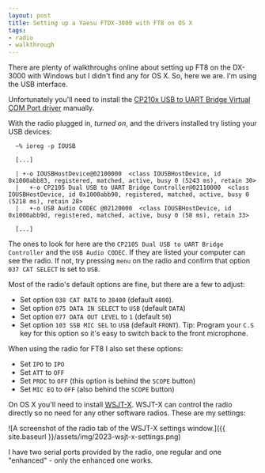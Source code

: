 ```yaml
---
layout: post
title: Setting up a Yaesu FTDX-3000 with FT8 on OS X
tags:
- radio
- walkthrough
---
```


There are plenty of walkthroughs online about setting up FT8 on the DX-3000 with Windows but I didn't find any for OS X.  So, here we are.  I'm using the USB interface.

Unfortunately you'll need to install the [CP210x USB to UART Bridge Virtual COM Port driver](https://www.silabs.com/developers/usb-to-uart-bridge-vcp-drivers?tab=downloads) manually.

With the radio plugged in, _turned on_, and the drivers installed try listing your USB devices:

```
  ~% ioreg -p IOUSB

  [...]

  | +-o IOUSBHostDevice@02100000  <class IOUSBHostDevice, id 0x1000abb83, registered, matched, active, busy 0 (5243 ms), retain 30>
  |   +-o CP2105 Dual USB to UART Bridge Controller@02110000  <class IOUSBHostDevice, id 0x1000abb90, registered, matched, active, busy 0 (5218 ms), retain 28>
  |   +-o USB Audio CODEC @02120000  <class IOUSBHostDevice, id 0x1000abb9d, registered, matched, active, busy 0 (58 ms), retain 33>

  [...]

```

The ones to look for here are the `CP2105 Dual USB to UART Bridge Controller` and the `USB
Audio CODEC`.  If they are listed your computer can see the radio.  If not, try
pressing `menu` on the radio and confirm that option `037 CAT SELECT` is set to
`USB`.

Most of the radio's default options are fine, but there are a few to adjust:

- Set option `038 CAT RATE` to `38400` (default `4800`).
- Set option `075 DATA IN SELECT` to `USB` (default `DATA`)
- Set option `077 DATA OUT LEVEL` to `1` (default `50`)
- Set option `103 SSB MIC SEL` to `USB` (default `FRONT`).  Tip: Program your `C.S` key for this option so it's easy to switch back to the front microphone.

When using the radio for FT8 I also set these options:

- Set `IPO` to `IPO`
- Set `ATT` to `OFF`
- Set `PROC` to `OFF` (this option is behind the `SCOPE` button)
- Set `MIC EQ` to `OFF` (also behind the `SCOPE` button)

On OS X you'll need to install [WSJT-X](https://wsjt.sourceforge.io/wsjtx.html).  WSJT-X can control the radio directly so no need for any other software radios.  These are my settings:

![A screenshot of the radio tab of the WSJT-X settings window.]({{ site.baseurl }}/assets/img/2023-wsjt-x-settings.png)

I have two serial ports provided by the radio, one regular and one "enhanced" -
only the enhanced one works.
